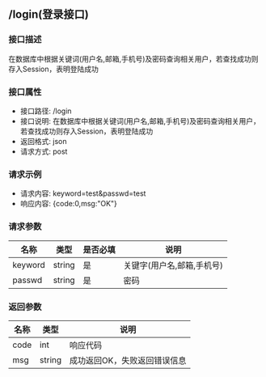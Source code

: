 ## /login(登录接口)

### 接口描述

在数据库中根据关键词(用户名,邮箱,手机号)及密码查询相关用户，若查找成功则存入Session，表明登陆成功

### 接口属性

* 接口路径: /login
* 接口说明: 在数据库中根据关键词(用户名,邮箱,手机号)及密码查询相关用户，若查找成功则存入Session，表明登陆成功
* 返回格式: json
* 请求方式: post

### 请求示例

* 请求内容: keyword=test&passwd=test
* 响应内容: {code:0,msg:"OK"}

### 请求参数

| 名称    | 类型   | 是否必填 | 说明                       |
| ------- | ------ | -------- | -------------------------- |
| keyword | string | 是       | 关键字(用户名,邮箱,手机号) |
| passwd  | string | 是       | 密码                       |

### 返回参数

| 名称 | 类型   | 说明                         |
| ---- | ------ | ---------------------------- |
| code | int    | 响应代码                     |
| msg  | string | 成功返回OK，失败返回错误信息 |

